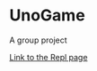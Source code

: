# UnoGame
A group project

[Link to the Repl page]([https://replit.com/join/nqlvcqkxuv-9633181](https://replit.com/@9633181/Main-5#src/main/java/Main.java)https://replit.com/@9633181/Main-5#src/main/java/Main.java)
